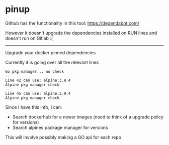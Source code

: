 # pinup

Github has the functionality in this tool: https://dependabot.com/

However it doesn't upgrade the dependencies installed on RUN lines and doesn't run on Gitlab :(

---

Upgrade your docker pinned dependencies

Currently it is going over all the relevant lines

    Go pkg manager... no check
    ...
    Line 42 can use: alpine:3.9.4
    Alpine pkg manager check
    ...
    Line 45 can use: alpine:3.9.4
    Alpine pkg manager check

Since I have this info, I can:

-   Search dockerhub for a newer images (need to think of a upgrade policy for versions)
-   Search alpines package manager for versions

This will involve possibly making a GO api for each repo
